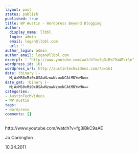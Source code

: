 ```yaml
---
layout: post
status: publish
published: true
title: WP Austin - Wordpress Beyond Blogging
author:
  display_name: llbbl
  login: admin
  email: logan@llbbl.com
  url: ''
author_login: admin
author_email: logan@llbbl.com
excerpt: ! "http://www.youtube.com/watch?v=fg3iBkC9aAE\r\n"
wordpress_id: 161
wordpress_url: http://austintechvideos.com/?p=161
date: !binary |-
  MjAxMS0xMi0xOSAwNzowNzoxNCAtMDYwMA==
date_gmt: !binary |-
  MjAxMS0xMi0xOSAwNzowNzoxNCAtMDYwMA==
categories:
- AustinTechVideos
- WP Austin
tags:
- wordpress
comments: []
---
```

<p>http://www.youtube.com/watch?v=fg3iBkC9aAE<br />
<a id="more"></a><a id="more-161"></a></p>
<p>Jo Carrington</p>
<p>10.04.2011</p>
